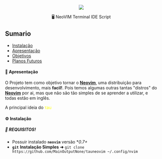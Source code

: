 <p align="center"> <img src="https://user-images.githubusercontent.com/107779952/175798381-7dd2e8e9-4bb6-4eef-96e3-248e4d43743a.png"/></p>

<p align="center"> 🖥 NeoVIM Terminal IDE Script </p>

## Sumario
- [Instalação](#Instalação)
- [Apresentação](#Apresentação)
- [Objetivos](#Obj)
- [Planos Futuros](#future)

#### 👔 <a id="Apresentação"></a>Apresentação

O Projeto tem como objetivo tornar o **[Neovim](https://neovim.io)**, uma distribuição para desenvolvimento, mais **facil!**. Pois temos algumas outras tantas "distros" do **[Neovim](https://neovim.io)** por ai, mas que não são tão simples de se aprender a utilizar, e todas estão em inglês.

A principal ideia do <span style="color:yellow">τau</span>

#### ⚙️ <a id="Instalação"></a>Instalação
##### 🚨 REQUISITOS!
- Possuir instalado **`neovim`** versão **0.7+*
- **`git`**
**Instalação Simples** **➜** `git clone https://github.com/MainOutputNone/tauneovim ~/.config/nvim` 
